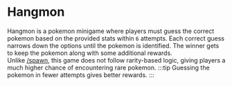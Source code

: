 # Hangmon

Hangmon is a pokemon minigame where players must guess the correct pokemon based on the provided stats within `6` attempts. Each correct guess narrows down the options until the pokemon is identified. The winner gets to keep the pokemon along with some additional rewards.<br>
Unlike [/spawn](../commands/spawn.md), this game does not follow rarity-based logic, giving players a much higher chance of encountering rare pokemon.
:::tip
Guessing the pokemon in fewer attempts gives better rewards.
:::
